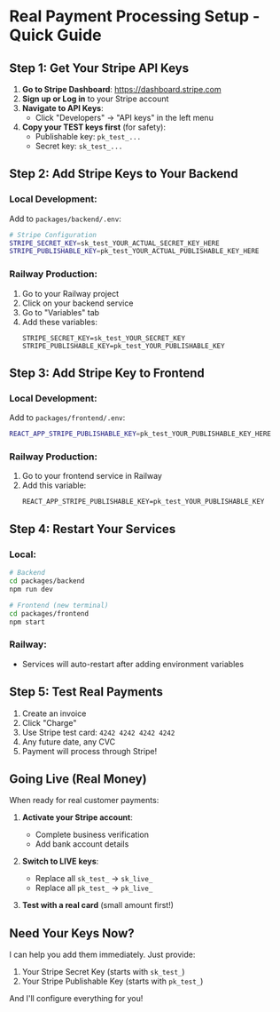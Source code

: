 # Real Payment Processing Setup - Quick Guide

## Step 1: Get Your Stripe API Keys

1. **Go to Stripe Dashboard**: https://dashboard.stripe.com
2. **Sign up or Log in** to your Stripe account
3. **Navigate to API Keys**: 
   - Click "Developers" → "API keys" in the left menu
4. **Copy your TEST keys first** (for safety):
   - Publishable key: `pk_test_...`
   - Secret key: `sk_test_...`

## Step 2: Add Stripe Keys to Your Backend

### Local Development:
Add to `packages/backend/.env`:
```bash
# Stripe Configuration
STRIPE_SECRET_KEY=sk_test_YOUR_ACTUAL_SECRET_KEY_HERE
STRIPE_PUBLISHABLE_KEY=pk_test_YOUR_ACTUAL_PUBLISHABLE_KEY_HERE
```

### Railway Production:
1. Go to your Railway project
2. Click on your backend service
3. Go to "Variables" tab
4. Add these variables:
   ```
   STRIPE_SECRET_KEY=sk_test_YOUR_SECRET_KEY
   STRIPE_PUBLISHABLE_KEY=pk_test_YOUR_PUBLISHABLE_KEY
   ```

## Step 3: Add Stripe Key to Frontend

### Local Development:
Add to `packages/frontend/.env`:
```bash
REACT_APP_STRIPE_PUBLISHABLE_KEY=pk_test_YOUR_PUBLISHABLE_KEY_HERE
```

### Railway Production:
1. Go to your frontend service in Railway
2. Add this variable:
   ```
   REACT_APP_STRIPE_PUBLISHABLE_KEY=pk_test_YOUR_PUBLISHABLE_KEY
   ```

## Step 4: Restart Your Services

### Local:
```bash
# Backend
cd packages/backend
npm run dev

# Frontend (new terminal)
cd packages/frontend
npm start
```

### Railway:
- Services will auto-restart after adding environment variables

## Step 5: Test Real Payments

1. Create an invoice
2. Click "Charge"
3. Use Stripe test card: `4242 4242 4242 4242`
4. Any future date, any CVC
5. Payment will process through Stripe!

## Going Live (Real Money)

When ready for real customer payments:

1. **Activate your Stripe account**:
   - Complete business verification
   - Add bank account details

2. **Switch to LIVE keys**:
   - Replace all `sk_test_` → `sk_live_`
   - Replace all `pk_test_` → `pk_live_`

3. **Test with a real card** (small amount first!)

## Need Your Keys Now?

I can help you add them immediately. Just provide:
1. Your Stripe Secret Key (starts with `sk_test_`)
2. Your Stripe Publishable Key (starts with `pk_test_`)

And I'll configure everything for you! 